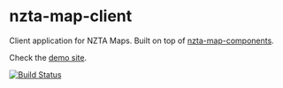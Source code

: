 # nzta-map-client

Client application for NZTA Maps. Built on top of [nzta-map-components](https://github.com/silverstripe-iterators/nzta-map-components).

Check the [demo site](http://flashbackzoo.github.io/nzta-map-client).

[![Build Status](https://travis-ci.org/flashbackzoo/nzta-map-client.svg?branch=master)](https://travis-ci.org/flashbackzoo/nzta-map-client)